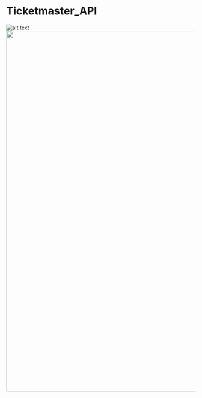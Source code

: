 # Ticketmaster_API
![alt text](https://github.com/HichamAf/Ticketmaster_API/blob/master/Screenshot_20230602_092303.png)
<img src="https://github.com/HichamAf/Ticketmaster_API/blob/master/Screenshot_20230602_092303.png" width="960">
